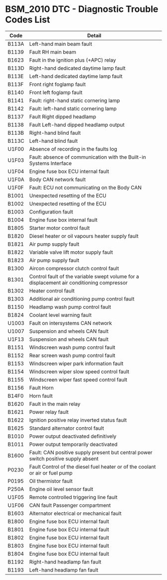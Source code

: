 # BSM_2010 DTC - Diagnostic Trouble Codes List

| Code | Detail |
| - | - |
| B113A | Left-hand main beam fault |
| B1139 | Fault RH main beam |
| B1623 | Fault in the ignition plus (+APC) relay |
| B113D | Right-hand dedicated daytime lamp fault |
| B113E | Left-hand dedicated daytime lamp fault |
| B113F | Front right foglamp fault |
| B1140 | Front left foglamp fault |
| B1141 | Fault: right-hand static cornering lamp |
| B1142 | Fault: left-hand static cornering lamp |
| B1137 | Fault Right dipped headlamp |
| B1138 | Fault Left-hand dipped headlamp output |
| B113B | Right-hand blind fault |
| B113C | Left-hand blind fault |
| U1F00 | Absence of recording in the faults log |
| U1F03 | Fault: absence of communication with the Built-in Systems Interface |
| U1F04 | Engine fuse box ECU internal fault |
| U1F0A | Body CAN network fault |
| U1F0F | Fault: ECU not communicating on the Body CAN |
| B1001 | Unexpected resetting of the ECU |
| B1002 | Unexpected resetting of the ECU |
| B1003 | Configuration fault |
| B1004 | Engine fuse box internal fault |
| B1805 | Starter motor control fault |
| B1820 | Diesel heater or oil vapours heater supply fault |
| B1821 | Air pump supply fault |
| B1822 | Variable valve lift motor supply fault |
| B1823 | Air pump supply fault |
| B1300 | Aircon compressor clutch control fault |
| B1301 | Control fault of the variable swept volume for a displacement air conditioning compressor |
| B1302 | Heater control fault |
| B1303 | Additional air conditioning pump control fault |
| B1150 | Headlamp wash pump control fault |
| B1824 | Coolant level warning fault |
| U1003 | Fault on intersystems CAN network |
| U1007 | Suspension and wheels CAN fault |
| U1F13 | Suspension and wheels CAN fault |
| B1151 | Windscreen wash pump control fault |
| B1152 | Rear screen wash pump control fault |
| B1153 | Windscreen wiper park information fault |
| B1154 | Windscreen wiper slow speed control fault |
| B1155 | Windscreen wiper fast speed control fault |
| B1156 | Fault Horn |
| B14F0 | Horn fault |
| B1620 | Fault in the main relay |
| B1621 | Power relay fault |
| B1622 | Ignition positive relay inverted status fault |
| B1625 | Standard alternator control fault |
| B1010 | Power output deactivated definitively |
| B1011 | Power output temporarily deactivated |
| B1600 | Fault: CAN positive supply present but central power switch positive supply absent |
| P0230 | Fault Control of the diesel fuel heater or of the coolant or air or fuel pump |
| P0195 | Oil thermistor fault |
| P250A | Engine oil level sensor fault |
| U1F05 | Remote controlled triggering line fault |
| U1F06 | CAN fault Passenger compartment |
| B1603 | Alternator electrical or mechanical fault |
| B1800 | Engine fuse box ECU internal fault |
| B1801 | Engine fuse box ECU internal fault |
| B1802 | Engine fuse box ECU internal fault |
| B1803 | Engine fuse box ECU internal fault |
| B1804 | Engine fuse box ECU internal fault |
| B1192 | Right-hand headlamp fan fault |
| B1193 | Left-hand headlamp fan fault |
